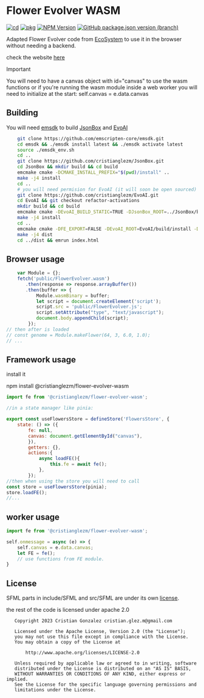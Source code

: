 # Flower Evolver WASM

[![cd](https://github.com/cristianglezm/FlowerEvolver-WASM/actions/workflows/cd.yml/badge.svg?branch=master)](https://github.com/cristianglezm/FlowerEvolver-WASM/actions/workflows/cd.yml)
[![pkg](https://github.com/cristianglezm/FlowerEvolver-WASM/actions/workflows/pkg.yml/badge.svg?branch=master)](https://github.com/cristianglezm/FlowerEvolver-WASM/actions/workflows/pkg.yml)
[![NPM Version](https://img.shields.io/npm/v/%40cristianglezm%2Fflower-evolver-wasm?logo=npm)](https://www.npmjs.com/package/@cristianglezm/flower-evolver-wasm)
[![GitHub package.json version (branch)](https://img.shields.io/github/package-json/v/cristianglezm/flowerEvolver-wasm/master?logo=github)](https://github.com/cristianglezm/FlowerEvolver-WASM/pkgs/npm/flower-evolver-wasm)

Adapted Flower Evolver code from [EcoSystem](https://github.com/cristianglezm/EcoSystem.git) to use it in the browser without needing a backend.

check the website [here](https://cristianglezm.github.io/FlowerEvolver-WASM/)

> [!IMPORTANT]
> You will need to have a canvas object with id="canvas" to use the wasm functions
> or if you're running the wasm module inside a web worker you will need 
> to initialize at the start: self.canvas = e.data.canvas

## Building

You will need [emsdk](https://github.com/emscripten-core/emsdk) to build [JsonBox](https://github.com/cristianglezm/JsonBox) and [EvoAI](https://github.com/cristianglezm/EvoAI)

```bash
	git clone https://github.com/emscripten-core/emsdk.git
	cd emsdk && ./emsdk install latest && ./emsdk activate latest
	source ./emsdk_env.sh
	cd ..
	git clone https://github.com/cristianglezm/JsonBox.git
	cd JsonBox && mkdir build && cd build
	emcmake cmake -DCMAKE_INSTALL_PREFIX="$(pwd)/install" ..
	make -j4 install
	cd ..
	# you will need permision for EvoAI (it will soon be open sourced)
	git clone https://github.com/cristianglezm/EvoAI.git
	cd EvoAI && git checkout refactor-activations
	mkdir build && cd build
	emcmake cmake -DEvoAI_BUILD_STATIC=TRUE -DJsonBox_ROOT=../JsonBox/build/install -DCMAKE_INSTALL_PREFIX="$(pwd)/install" ..
	make -j4 install
	cd ..
	emcmake cmake -DFE_EXPORT=FALSE -DEvoAI_ROOT=EvoAI/build/install -DJsonBox_ROOT=JsonBox/build/install ..
	make -j4 dist
	cd ../dist && emrun index.html
```

## Browser usage

```javascript
    var Module = {};
    fetch('public/FlowerEvolver.wasm')
       .then(response => response.arrayBuffer())
       .then(buffer => {
           Module.wasmBinary = buffer;
           let script = document.createElement('script');
           script.src = 'public/FlowerEvolver.js';
           script.setAttribute("type", "text/javascript");
           document.body.appendChild(script);
        });
// then after is loaded
// const genome = Module.makeFlower(64, 3, 6.0, 1.0);
// ...
````

## Framework usage

install it

npm install @cristianglezm/flower-evolver-wasm

```javascript
import fe from '@cristianglezm/flower-evolver-wasm';

//in a state manager like pinia:

export const useFlowersStore = defineStore('FlowersStore', {
	state: () => ({
		fe: null,
		canvas: document.getElementById("canvas"),
        }),
        getters: {},
        actions:{
            async loadFE(){
                this.fe = await fe();
            },
        });
//then when using the store you will need to call
const store = useFlowersStore(pinia);
store.loadFE();
//...
````

## worker usage

```javascript 
import fe from '@cristianglezm/flower-evolver-wasm';

self.onmessage = async (e) => {
    self.canvas = e.data.canvas;
    let FE = fe();
    // use functions from FE module.
}

```

## License

SFML parts in include/SFML and src/SFML are under its own [license](include/SFML/license.md).

the rest of the code is licensed under apache 2.0

```
   Copyright 2023 Cristian Gonzalez cristian.glez.m@gmail.com

   Licensed under the Apache License, Version 2.0 (the "License");
   you may not use this file except in compliance with the License.
   You may obtain a copy of the License at

       http://www.apache.org/licenses/LICENSE-2.0

   Unless required by applicable law or agreed to in writing, software
   distributed under the License is distributed on an "AS IS" BASIS,
   WITHOUT WARRANTIES OR CONDITIONS OF ANY KIND, either express or implied.
   See the License for the specific language governing permissions and
   limitations under the License.
 ```
 
